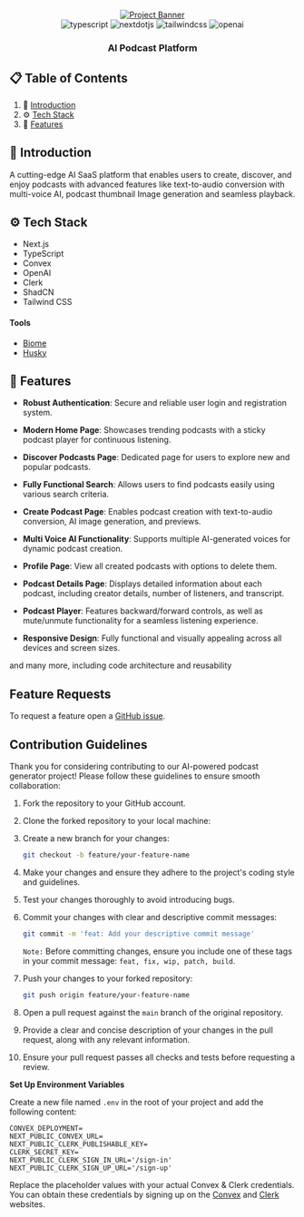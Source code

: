 <div align="center">
  <br />
    <a href="https://youtu.be/zfAb95tJvZQ" target="_blank">
      <img src="https://github.com/user-attachments/assets/632e9b8a-be02-444b-9b2d-9276a33ceaa7" alt="Project Banner">
    </a>
  <br />

  <div>
    <img src="https://img.shields.io/badge/-Typescript-black?style=for-the-badge&logoColor=white&logo=typescript&color=3178C6" alt="typescript" />
    <img src="https://img.shields.io/badge/-Next_._JS-black?style=for-the-badge&logoColor=white&logo=nextdotjs&color=000000" alt="nextdotjs" />
    <img src="https://img.shields.io/badge/-Tailwind_CSS-black?style=for-the-badge&logoColor=white&logo=tailwindcss&color=06B6D4" alt="tailwindcss" />
    <img src="https://img.shields.io/badge/-OpenAI-black?style=for-the-badge&logoColor=white&logo=openai&color=412991" alt="openai" />
  </div>

  <h3 align="center">AI Podcast Platform</h3>
</div>

## 📋 <a name="table">Table of Contents</a>

1. 🤖 [Introduction](#introduction)
2. ⚙️ [Tech Stack](#tech-stack)
3. 🔋 [Features](#features)

## <a name="introduction">🤖 Introduction</a>

A cutting-edge AI SaaS platform that enables users to create, discover, and enjoy podcasts with advanced features like text-to-audio conversion with multi-voice AI, podcast thumbnail Image generation and seamless playback. 

## <a name="tech-stack">⚙️ Tech Stack</a>

- Next.js
- TypeScript
- Convex
- OpenAI
- Clerk
- ShadCN
- Tailwind CSS
#### Tools
- [Biome](https://biomejs.dev/)
- [Husky](https://typicode.github.io/husky/)

## <a name="features">🔋 Features</a>

- **Robust Authentication**: Secure and reliable user login and registration system.

- **Modern Home Page**: Showcases trending podcasts with a sticky podcast player for continuous listening.

- **Discover Podcasts Page**: Dedicated page for users to explore new and popular podcasts.

- **Fully Functional Search**: Allows users to find podcasts easily using various search criteria.

- **Create Podcast Page**: Enables podcast creation with text-to-audio conversion, AI image generation, and previews.

- **Multi Voice AI Functionality**: Supports multiple AI-generated voices for dynamic podcast creation.

- **Profile Page**: View all created podcasts with options to delete them.

- **Podcast Details Page**: Displays detailed information about each podcast, including creator details, number of listeners, and transcript.

- **Podcast Player**: Features backward/forward controls, as well as mute/unmute functionality for a seamless listening experience.

- **Responsive Design**: Fully functional and visually appealing across all devices and screen sizes.

and many more, including code architecture and reusability
## Feature Requests

To request a feature open a [GitHub issue](https://github.com/anayatkhan1/Multivo/issues).

 ## Contribution Guidelines

Thank you for considering contributing to our AI-powered podcast generator project! Please follow these guidelines to ensure smooth collaboration:

1. Fork the repository to your GitHub account.
2. Clone the forked repository to your local machine:
3. Create a new branch for your changes:

    ```bash
    git checkout -b feature/your-feature-name
    ```

4. Make your changes and ensure they adhere to the project's coding style and guidelines.
5. Test your changes thoroughly to avoid introducing bugs.
6. Commit your changes with clear and descriptive commit messages:

    ```bash
    git commit -m 'feat: Add your descriptive commit message'
    ```
    ``Note:`` Before committing changes, ensure you include one of these tags in your commit message: ```feat, fix, wip, patch, build```.

7. Push your changes to your forked repository:

    ```bash
    git push origin feature/your-feature-name
    ```

8. Open a pull request against the `main` branch of the original repository.
9. Provide a clear and concise description of your changes in the pull request, along with any relevant information.
10. Ensure your pull request passes all checks and tests before requesting a review.

**Set Up Environment Variables**

Create a new file named `.env` in the root of your project and add the following content:

```env
CONVEX_DEPLOYMENT=
NEXT_PUBLIC_CONVEX_URL=
NEXT_PUBLIC_CLERK_PUBLISHABLE_KEY=
CLERK_SECRET_KEY=
NEXT_PUBLIC_CLERK_SIGN_IN_URL='/sign-in'
NEXT_PUBLIC_CLERK_SIGN_UP_URL='/sign-up'
```

Replace the placeholder values with your actual Convex & Clerk credentials. You can obtain these credentials by signing up on the [Convex](https://www.convex.dev/) and [Clerk](https://clerk.com/) websites.
